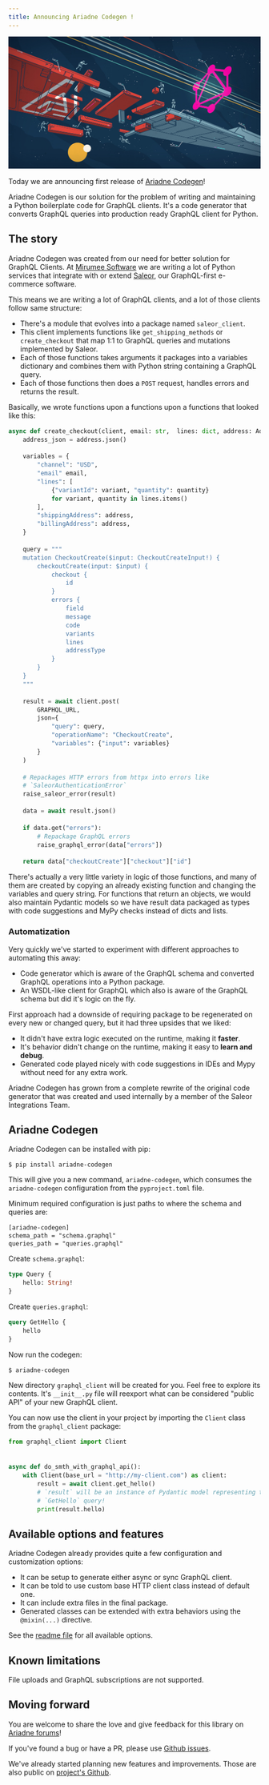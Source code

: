 ```yaml
---
title: Announcing Ariadne Codegen !
---
```


![Ariadne Codegen!](assets/ariadne-codegen.jpg)

Today we are announcing first release of [Ariadne Codegen](https://github.com/mirumee/ariadne-codegen)! 

Ariadne Codegen is our solution for the problem of writing and maintaining a Python boilerplate code for GraphQL clients. It's a code generator that converts GraphQL queries into production ready GraphQL client for Python.


<!--truncate-->


## The story

Ariadne Codegen was created from our need for better solution for GraphQL Clients. At [Mirumee Software](https://mirumee.com) we are writing a lot of Python services that integrate with or extend [Saleor](https://graphql.com/saleor/saleor), our GraphQL-first e-commerce software.

This means we are writing a lot of GraphQL clients, and a lot of those clients follow same structure:

- There's a module that evolves into a package named `saleor_client`.
- This client implements functions like `get_shipping_methods` or `create_checkout` that map 1:1 to GraphQL queries and mutations implemented by Saleor.
- Each of those functions takes arguments it packages into a variables dictionary and combines them with Python string containing a GraphQL query.
- Each of those functions then does a `POST` request, handles errors and returns the result.

Basically, we wrote functions upon a functions upon a functions that looked like this:

```python
async def create_checkout(client, email: str,  lines: dict, address: Address):
    address_json = address.json()

    variables = {
        "channel": "USD",
        "email" email,
        "lines": [
            {"variantId": variant, "quantity": quantity}
            for variant, quantity in lines.items()
        ],
        "shippingAddress": address,
        "billingAddress": address,
    }

    query = """
    mutation CheckoutCreate($input: CheckoutCreateInput!) {
        checkoutCreate(input: $input) {
            checkout {
                id
            }
            errors {
                field
                message
                code
                variants
                lines
                addressType
            }
        }
    }
    """

    result = await client.post(
        GRAPHQL_URL,
        json={
            "query": query,
            "operationName": "CheckoutCreate",
            "variables": {"input": variables}
        }
    )

    # Repackages HTTP errors from httpx into errors like
    # `SaleorAuthenticationError`
    raise_saleor_error(result)

    data = await result.json()

    if data.get("errors"):
        # Repackage GraphQL errors
        raise_graphql_error(data["errors"])
    
    return data["checkoutCreate"]["checkout"]["id"]
```

There's actually a very little variety in logic of those functions, and many of them are created by copying an already existing function and changing the variables and query string. For functions that return an objects, we would also maintain Pydantic models so we have result data packaged as types with code suggestions and MyPy checks instead of dicts and lists.


### Automatization

Very quickly we've started to experiment with different approaches to automating this away:

- Code generator which is aware of the GraphQL schema and converted GraphQL operations into a Python package.
- An WSDL-like client for GraphQL which also is aware of the GraphQL schema but did it's logic on the fly.

First approach had a downside of requiring package to be regenerated on every new or changed query, but it had three upsides that we liked:

- It didn't have extra logic executed on the runtime, making it __faster__.
- It's behavior didn't change on the runtime, making it easy to __learn and debug__.
- Generated code played nicely with code suggestions in IDEs and Mypy without need for any extra work.

Ariadne Codegen has grown from a complete rewrite of the original code generator that was created and used internally by a member of the Saleor Integrations Team.


## Ariadne Codegen

Ariadne Codegen can be installed with pip:

```
$ pip install ariadne-codegen
```

This will give you a new command, `ariadne-codegen`, which consumes the `ariadne-codegen` configuration from the `pyproject.toml` file.

Minimum required configuration is just paths to where the schema and queries are:

```
[ariadne-codegen]
schema_path = "schema.graphql"
queries_path = "queries.graphql"
```

Create `schema.graphql`:

```graphql
type Query {
    hello: String!
}
```

Create `queries.graphql`:

```graphql
query GetHello {
    hello
}
```

Now run the codegen:

```
$ ariadne-codegen
```

New directory `graphql_client` will be created for you. Feel free to explore its contents. It's `__init__.py` file will reexport what can be considered "public API" of your new GraphQL client.

You can now use the client in your project by importing the `Client` class from the `graphql_client` package:

```python
from graphql_client import Client


async def do_smth_with_graphql_api():
    with Client(base_url = "http://my-client.com") as client:
        result = await client.get_hello()
        # `result` will be an instance of Pydantic model representing the result of
        # `GetHello` query!
        print(result.hello)
```


## Available options and features

Ariadne Codegen already provides quite a few configuration and customization options:

- It can be setup to generate either async or sync GraphQL client.
- It can be told to use custom base HTTP client class instead of default one.
- It can include extra files in the final package.
- Generated classes can be extended with extra behaviors using the `@mixin(...)` directive.

See the [readme file](https://github.com/mirumee/ariadne-codegen#readme) for all available options.


## Known limitations

File uploads and GraphQL subscriptions are not supported.


## Moving forward

You are welcome to share the love and give feedback for this library on [Ariadne forums](https://github.com/mirumee/ariadne/discussions)!

If you've found a bug or have a PR, please use [Github issues](https://github.com/mirumee/ariadne-codegen/issues/).

We've already started planning new features and improvements. Those are also public on [project's Github](https://github.com/mirumee/ariadne-codegen/issues/).

